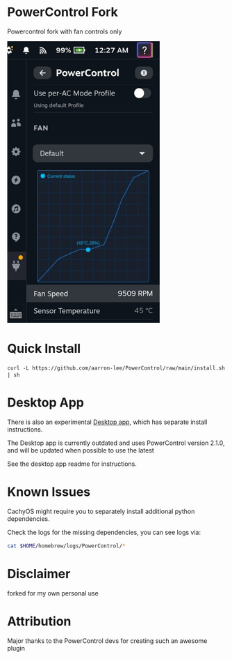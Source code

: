 # PowerControl Fork

Powercontrol fork with fan controls only

![screenshot](./assets/screenshot.jpg)

# Quick Install

```
curl -L https://github.com/aarron-lee/PowerControl/raw/main/install.sh | sh
```

# Desktop App

There is also an experimental [Desktop app](https://github.com/aarron-lee/PowerControl-Electron), which has separate install instructions.

The Desktop app is currently outdated and uses PowerControl version 2.1.0, and will be updated when possible to use the latest

See the desktop app readme for instructions.

# Known Issues

CachyOS might require you to separately install additional python dependencies.

Check the logs for the missing dependencies, you can see logs via:

```bash
cat $HOME/homebrew/logs/PowerControl/*
```

# Disclaimer

forked for my own personal use

# Attribution

Major thanks to the PowerControl devs for creating such an awesome plugin

